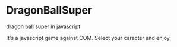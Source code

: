 # DragonBallSuper
dragon ball super in javascript

It's a javascript game against COM. Select your caracter and enjoy.
